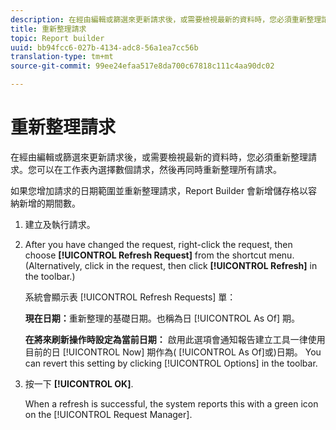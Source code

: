 ```yaml
---
description: 在經由編輯或篩選來更新請求後，或需要檢視最新的資料時，您必須重新整理請求。您可以在工作表內選擇數個請求，然後再同時重新整理所有請求。
title: 重新整理請求
topic: Report builder
uuid: bb94fcc6-027b-4134-adc8-56a1ea7cc56b
translation-type: tm+mt
source-git-commit: 99ee24efaa517e8da700c67818c111c4aa90dc02

---
```



# 重新整理請求

在經由編輯或篩選來更新請求後，或需要檢視最新的資料時，您必須重新整理請求。您可以在工作表內選擇數個請求，然後再同時重新整理所有請求。

如果您增加請求的日期範圍並重新整理請求，Report Builder 會新增儲存格以容納新增的期間數。

1. 建立及執行請求。
1. After you have changed the request, right-click the request, then choose **[!UICONTROL Refresh Request]** from the shortcut menu. (Alternatively, click in the request, then click **[!UICONTROL Refresh]** in the toolbar.)

   系統會顯示表 [!UICONTROL Refresh Requests] 單：

   **現在日期：**&#x200B;重新整理的基礎日期。也稱為日 [!UICONTROL As Of] 期。

   **在將來刷新操作時設定為當前日期：** 啟用此選項會通知報告建立工具一律使用目前的日 [!UICONTROL Now] 期作為( [!UICONTROL As Of]或)日期。 You can revert this setting by clicking [!UICONTROL Options] in the toolbar.
1. 按一下 **[!UICONTROL OK]**.

   When a refresh is successful, the system reports this with a green icon on the [!UICONTROL Request Manager].
